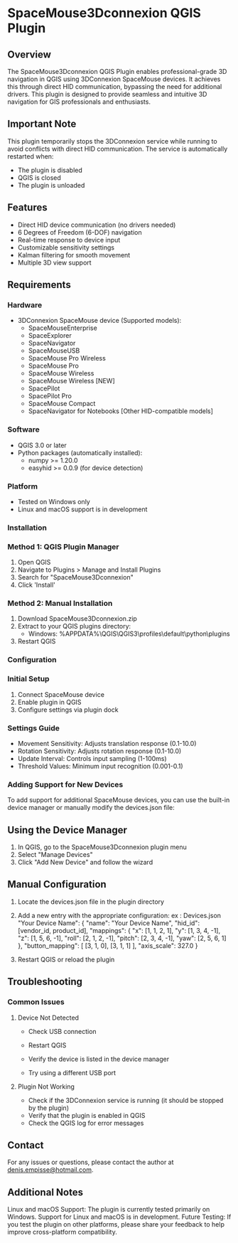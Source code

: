 # SpaceMouse3Dconnexion QGIS Plugin
## Overview
The SpaceMouse3Dconnexion QGIS Plugin enables professional-grade 3D navigation in QGIS using 3DConnexion SpaceMouse devices. It achieves this through direct HID communication, bypassing the need for additional drivers. This plugin is designed to provide seamless and intuitive 3D navigation for GIS professionals and enthusiasts.

## Important Note
This plugin temporarily stops the 3DConnexion service while running to avoid conflicts with direct HID communication. The service is automatically restarted when:

- The plugin is disabled
- QGIS is closed
- The plugin is unloaded

## Features
- Direct HID device communication (no drivers needed)
- 6 Degrees of Freedom (6-DOF) navigation
- Real-time response to device input
- Customizable sensitivity settings
- Kalman filtering for smooth movement
- Multiple 3D view support

## Requirements
### Hardware
- 3DConnexion SpaceMouse device (Supported models):
	- SpaceMouseEnterprise
	- SpaceExplorer
	- SpaceNavigator
	- SpaceMouseUSB
	- SpaceMouse Pro Wireless
	- SpaceMouse Pro
	- SpaceMouse Wireless
	- SpaceMouse Wireless [NEW]
	- SpacePilot
	- SpacePilot Pro
	- SpaceMouse Compact
	- SpaceNavigator for Notebooks
[Other HID-compatible models]

### Software
- QGIS 3.0 or later
- Python packages (automatically installed):
  * numpy >= 1.20.0
  * easyhid >= 0.0.9 (for device detection)
  
### Platform
- Tested on Windows only
- Linux and macOS support is in development

### Installation
### Method 1: QGIS Plugin Manager
1. Open QGIS
2. Navigate to Plugins > Manage and Install Plugins
3. Search for "SpaceMouse3Dconnexion"
4. Click 'Install'

### Method 2: Manual Installation
1. Download SpaceMouse3Dconnexion.zip
2. Extract to your QGIS plugins directory:
	- Windows: %APPDATA%\QGIS\QGIS3\profiles\default\python\plugins
3. Restart QGIS

### Configuration
### Initial Setup
1. Connect SpaceMouse device
2. Enable plugin in QGIS
3. Configure settings via plugin dock

### Settings Guide
- Movement Sensitivity: Adjusts translation response (0.1-10.0)
- Rotation Sensitivity: Adjusts rotation response (0.1-10.0)
- Update Interval: Controls input sampling (1-100ms)
- Threshold Values: Minimum input recognition (0.001-0.1)

### Adding Support for New Devices
To add support for additional SpaceMouse devices, you can use the built-in device manager or manually modify the devices.json file:

## Using the Device Manager
1. In QGIS, go to the SpaceMouse3Dconnexion plugin menu
2. Select "Manage Devices"
3. Click "Add New Device" and follow the wizard

## Manual Configuration
1. Locate the devices.json file in the plugin directory
2. Add a new entry with the appropriate configuration:
ex : Devices.json
"Your Device Name": {
  "name": "Your Device Name",
  "hid_id": [vendor_id, product_id],
  "mappings": {
    "x": [1, 1, 2, 1],
    "y": [1, 3, 4, -1],
    "z": [1, 5, 6, -1],
    "roll": [2, 1, 2, -1],
    "pitch": [2, 3, 4, -1],
    "yaw": [2, 5, 6, 1]
  },
  "button_mapping": [
    [3, 1, 0],
    [3, 1, 1]
  ],
  "axis_scale": 327.0
}

3. Restart QGIS or reload the plugin

## Troubleshooting
### Common Issues
1. Device Not Detected

	- Check USB connection
	- Restart QGIS

	- Verify the device is listed in the device manager
	- Try using a different USB port
2. Plugin Not Working

	- Check if the 3DConnexion service is running (it should be stopped by the plugin)
	- Verify that the plugin is enabled in QGIS
	- Check the QGIS log for error messages

## Contact
For any issues or questions, please contact the author at denis.empisse@hotmail.com.

## Additional Notes
Linux and macOS Support: The plugin is currently tested primarily on Windows. 
Support for Linux and macOS is in development.
Future Testing: If you test the plugin on other platforms, please share your feedback to help improve cross-platform compatibility.